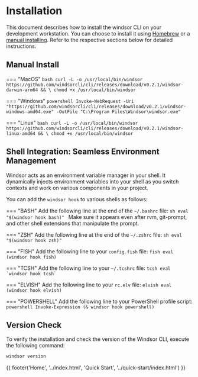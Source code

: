 # Installation

This document describes how to install the windsor CLI on your development workstation. You can choose to install it using [Homebrew](#using-homebrew) or a [manual installing](#manual-install). Refer to the respective sections below for detailed instructions.

## Manual Install

=== "MacOS"
    ```bash
    curl -L -o /usr/local/bin/windsor https://github.com/windsorcli/cli/releases/download/v0.2.1/windsor-darwin-arm64 && \
    chmod +x /usr/local/bin/windsor
    ```

=== "Windows"
    ```powershell
    Invoke-WebRequest -Uri "https://github.com/windsorcli/cli/releases/download/v0.2.1/windsor-windows-amd64.exe" -OutFile "C:\Program Files\Windsor\windsor.exe"
    ```

=== "Linux"
    ```bash
    curl -L -o /usr/local/bin/windsor https://github.com/windsorcli/cli/releases/download/v0.2.1/windsor-linux-amd64 && \
    chmod +x /usr/local/bin/windsor
    ```
    
## Shell Integration: Seamless Environment Management

Windsor acts as an environment variable manager in your shell. It dynamically injects environment variables into your shell as you switch contexts and work on various components in your project.

You can add the `windsor hook` to various shells as follows:

=== "BASH"
    Add the following line at the end of the `~/.bashrc` file:
    ```sh
    eval "$(windsor hook bash)"
    ```
    Make sure it appears even after rvm, git-prompt, and other shell extensions that manipulate the prompt.

=== "ZSH"
    Add the following line at the end of the `~/.zshrc` file:
    ```sh
    eval "$(windsor hook zsh)"
    ```

=== "FISH"
    Add the following line to your `config.fish` file:
    ```fish
    eval (windsor hook fish)
    ```

=== "TCSH"
    Add the following line to your `~/.tcshrc` file:
    ```tcsh
    eval `windsor hook tcsh`
    ```

=== "ELVISH"
    Add the following line to your `rc.elv` file:
    ```elvish
    eval (windsor hook elvish)
    ```

=== "POWERSHELL"
    Add the following line to your PowerShell profile script:
    ```powershell
    Invoke-Expression (& windsor hook powershell)
    ```

## Version Check

To verify the installation and check the version of the Windsor CLI, execute the following command:

```bash
windsor version
```

<div>
  {{ footer('Home', '../index.html', 'Quick Start', '../quick-start/index.html') }}
</div>

<script>
  document.getElementById('previousButton').addEventListener('click', function() {
    window.location.href = '../index.html'; 
  });
  document.getElementById('nextButton').addEventListener('click', function() {
    window.location.href = '../quick-start/index.html'; 
  });
</script>
